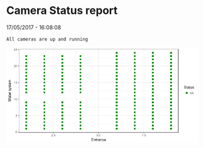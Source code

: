 Camera Status report
================
17/05/2017 - 16:08:08

    All cameras are up and running

![](camreport_files/figure-markdown_github/unnamed-chunk-2-1.png)
